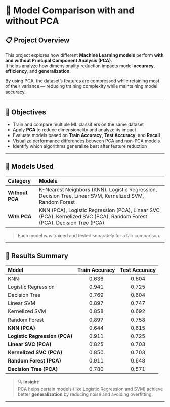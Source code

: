 # 🧠 Model Comparison with and without PCA

## 📋 Project Overview
This project explores how different **Machine Learning models** perform **with and without Principal Component Analysis (PCA)**.  
It helps analyze how dimensionality reduction impacts model **accuracy**, **efficiency**, and **generalization**.

By using PCA, the dataset’s features are compressed while retaining most of their variance — reducing training complexity while maintaining model accuracy.

---

## 🎯 Objectives
- Train and compare multiple ML classifiers on the same dataset  
- Apply **PCA** to reduce dimensionality and analyze its impact  
- Evaluate models based on **Train Accuracy**, **Test Accuracy**, and **Recall**  
- Visualize performance differences between PCA and non-PCA models  
- Identify which algorithms generalize best after feature reduction  

---

## 🧩 Models Used

| Category | Models |
|:----------|:--------|
| **Without PCA** | K-Nearest Neighbors (KNN), Logistic Regression, Decision Tree, Linear SVM, Kernelized SVM, Random Forest |
| **With PCA** | KNN (PCA), Logistic Regression (PCA), Linear SVC (PCA), Kernelized SVC (PCA), Random Forest (PCA), Decision Tree (PCA) |

> Each model was trained and tested separately for a fair comparison.

---

## 🧪 Results Summary

| Model | Train Accuracy | Test Accuracy |
|:------|:---------------:|:--------------:|
| KNN | 0.636 | 0.604 |
| Logistic Regression | 0.941 | 0.725 |
| Decision Tree | 0.769 | 0.604 |
| Linear SVM | 0.897 | 0.747 |
| Kernelized SVM | 0.858 | 0.692 |
| Random Forest | 0.897 | 0.758 |
| **KNN (PCA)** | 0.644 | 0.615 |
| **Logistic Regression (PCA)** | 0.911 | 0.725 |
| **Linear SVC (PCA)** | 0.825 | 0.703 |
| **Kernelized SVC (PCA)** | 0.850 | 0.703 |
| **Random Forest (PCA)** | 0.911 | 0.648 |
| **Decision Tree (PCA)** | 0.780 | 0.571 |

> 🔍 **Insight:**  
> PCA helps certain models (like Logistic Regression and SVM) achieve better **generalization** by reducing noise and avoiding overfitting.

---
